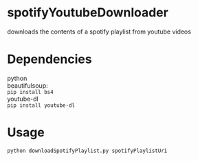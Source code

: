 # spotifyYoutubeDownloader
downloads the contents of a spotify playlist from youtube videos

# Dependencies
  python  
  beautifulsoup:  
      `pip install bs4`  
  youtube-dl  
      `pip install youtube-dl` 

# Usage
  `python downloadSpotifyPlaylist.py spotifyPlaylistUri`
